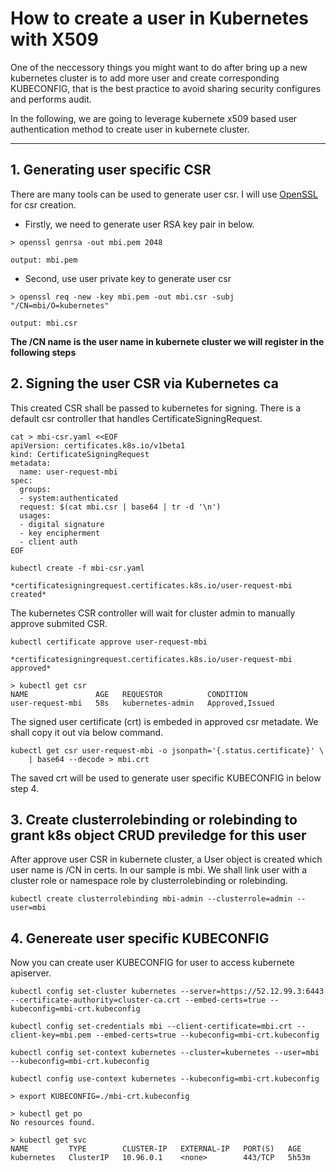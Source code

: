 # How to create a user in Kubernetes with X509

One of the neccessory things you might want to do after bring up a new kubernetes cluster is to add more user and create corresponding KUBECONFIG, that is the best practice to avoid sharing security configures and performs audit. 

In the following, we are going to leverage kubernete x509 based user authentication method to create user in kubernete cluster. 

* * *


## 1. Generating user specific CSR

There are many tools can be used to generate user csr. I will use [OpenSSL](https://www.openssl.org/) for csr creation. 

* Firstly, we need to generate user RSA key pair in below. 

```
> openssl genrsa -out mbi.pem 2048

output: mbi.pem
```

* Second, use user private key to generate user csr

```
> openssl req -new -key mbi.pem -out mbi.csr -subj "/CN=mbi/O=kubernetes"

output: mbi.csr
```
**The /CN name is the user name in kubernete cluster we will register in the following steps**

## 2. Signing the user CSR via Kubernetes ca

This created CSR shall be passed to kubernetes for signing. There is a default csr controller that handles CertificateSigningRequest. 

```
cat > mbi-csr.yaml <<EOF
apiVersion: certificates.k8s.io/v1beta1
kind: CertificateSigningRequest
metadata:
  name: user-request-mbi
spec:
  groups:
  - system:authenticated
  request: $(cat mbi.csr | base64 | tr -d '\n')
  usages:
  - digital signature
  - key encipherment
  - client auth
EOF
```

```
kubectl create -f mbi-csr.yaml

*certificatesigningrequest.certificates.k8s.io/user-request-mbi created*
```

The kubernetes CSR controller will wait for cluster admin to manually approve submited CSR. 

```
kubectl certificate approve user-request-mbi

*certificatesigningrequest.certificates.k8s.io/user-request-mbi approved*
```

```
> kubectl get csr
NAME               AGE   REQUESTOR          CONDITION
user-request-mbi   58s   kubernetes-admin   Approved,Issued
```

The signed user certificate (crt) is embeded in approved csr metadate. We shall copy it out via below command. 

```
kubectl get csr user-request-mbi -o jsonpath='{.status.certificate}' \
    | base64 --decode > mbi.crt
```

The saved crt will be used to generate user specific KUBECONFIG in below step 4.

## 3. Create clusterrolebinding or rolebinding to grant k8s object CRUD previledge for this user

After approve user CSR in kubernete cluster, a User object is created which user name is /CN in certs. In our sample is mbi. 
We shall link user with a cluster role or namespace role by clusterrolebinding or rolebinding.

```
kubectl create clusterrolebinding mbi-admin --clusterrole=admin --user=mbi
```

## 4. Genereate user specific KUBECONFIG

Now you can create user KUBECONFIG for user to access kubernete apiserver. 

```
kubectl config set-cluster kubernetes --server=https://52.12.99.3:6443 --certificate-authority=cluster-ca.crt --embed-certs=true --kubeconfig=mbi-crt.kubeconfig

```

```
kubectl config set-credentials mbi --client-certificate=mbi.crt --client-key=mbi.pem --embed-certs=true --kubeconfig=mbi-crt.kubeconfig

```

```
kubectl config set-context kubernetes --cluster=kubernetes --user=mbi --kubeconfig=mbi-crt.kubeconfig

```

```
kubectl config use-context kubernetes --kubeconfig=mbi-crt.kubeconfig

```

```
> export KUBECONFIG=./mbi-crt.kubeconfig

> kubectl get po
No resources found.

> kubectl get svc
NAME         TYPE        CLUSTER-IP   EXTERNAL-IP   PORT(S)   AGE
kubernetes   ClusterIP   10.96.0.1    <none>        443/TCP   5h53m
```
